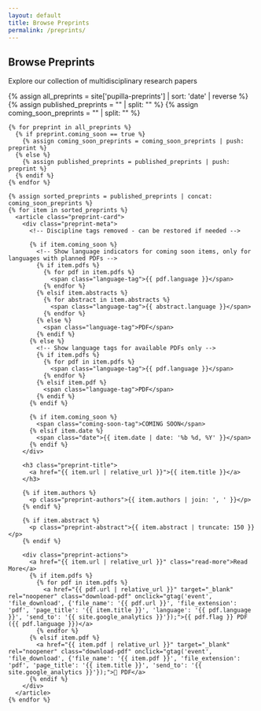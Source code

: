 ```yaml
---
layout: default
title: Browse Preprints
permalink: /preprints/
---
```


<section class="browse-header">
  <h1>Browse Preprints</h1>
  <p>Explore our collection of multidisciplinary research papers</p>
  <!-- Search commented out - can be restored later -->
  <!-- {% include search.html %} -->
</section>

<section class="preprints-listing">
  <div class="preprint-grid">
    {% assign all_preprints = site['pupilla-preprints'] | sort: 'date' | reverse %}
    {% assign published_preprints = "" | split: "" %}
    {% assign coming_soon_preprints = "" | split: "" %}
    
    {% for preprint in all_preprints %}
      {% if preprint.coming_soon == true %}
        {% assign coming_soon_preprints = coming_soon_preprints | push: preprint %}
      {% else %}
        {% assign published_preprints = published_preprints | push: preprint %}
      {% endif %}
    {% endfor %}
    
    {% assign sorted_preprints = published_preprints | concat: coming_soon_preprints %}
    {% for item in sorted_preprints %}
      <article class="preprint-card">
        <div class="preprint-meta">
          <!-- Discipline tags removed - can be restored if needed -->
          
          {% if item.coming_soon %}
            <!-- Show language indicators for coming soon items, only for languages with planned PDFs -->
            {% if item.pdfs %}
              {% for pdf in item.pdfs %}
                <span class="language-tag">{{ pdf.language }}</span>
              {% endfor %}
            {% elsif item.abstracts %}
              {% for abstract in item.abstracts %}
                <span class="language-tag">{{ abstract.language }}</span>
              {% endfor %}
            {% else %}
              <span class="language-tag">PDF</span>
            {% endif %}
          {% else %}
            <!-- Show language tags for available PDFs only -->
            {% if item.pdfs %}
              {% for pdf in item.pdfs %}
                <span class="language-tag">{{ pdf.language }}</span>
              {% endfor %}
            {% elsif item.pdf %}
              <span class="language-tag">PDF</span>
            {% endif %}
          {% endif %}
          
          {% if item.coming_soon %}
            <span class="coming-soon-tag">COMING SOON</span>
          {% elsif item.date %}
            <span class="date">{{ item.date | date: '%b %d, %Y' }}</span>
          {% endif %}
        </div>
        
        <h3 class="preprint-title">
          <a href="{{ item.url | relative_url }}">{{ item.title }}</a>
        </h3>
        
        {% if item.authors %}
          <p class="preprint-authors">{{ item.authors | join: ', ' }}</p>
        {% endif %}
        
        {% if item.abstract %}
          <p class="preprint-abstract">{{ item.abstract | truncate: 150 }}</p>
        {% endif %}
        
        <div class="preprint-actions">
          <a href="{{ item.url | relative_url }}" class="read-more">Read More</a>
          {% if item.pdfs %}
            {% for pdf in item.pdfs %}
              <a href="{{ pdf.url | relative_url }}" target="_blank" rel="noopener" class="download-pdf" onclick="gtag('event', 'file_download', {'file_name': '{{ pdf.url }}', 'file_extension': 'pdf', 'page_title': '{{ item.title }}', 'language': '{{ pdf.language }}', 'send_to': '{{ site.google_analytics }}'});">{{ pdf.flag }} PDF ({{ pdf.language }})</a>
            {% endfor %}
          {% elsif item.pdf %}
            <a href="{{ item.pdf | relative_url }}" target="_blank" rel="noopener" class="download-pdf" onclick="gtag('event', 'file_download', {'file_name': '{{ item.pdf }}', 'file_extension': 'pdf', 'page_title': '{{ item.title }}', 'send_to': '{{ site.google_analytics }}'});">📄 PDF</a>
          {% endif %}
        </div>
      </article>
    {% endfor %}
  </div>
</section>